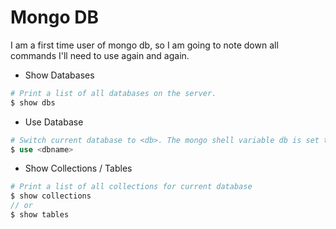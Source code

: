 # Mongo DB
I am a first time user of mongo db, so I am going to note down all commands I'll need to use again and again.

* Show Databases

```php
# Print a list of all databases on the server.
$ show dbs
```

* Use Database

```php
# Switch current database to <db>. The mongo shell variable db is set to the current database.
$ use <dbname>
```

* Show Collections / Tables

```php
# Print a list of all collections for current database
$ show collections
// or
$ show tables
```
